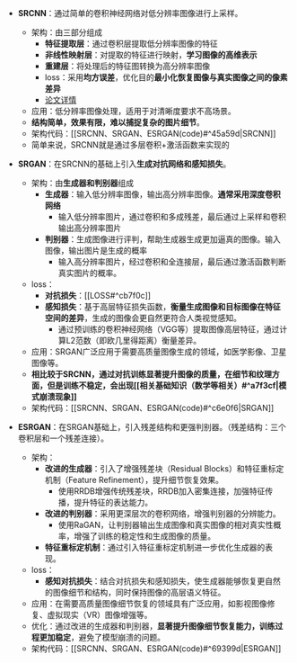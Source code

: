 - **SRCNN**：通过简单的卷积神经网络对低分辨率图像进行上采样。
	- 架构：由三部分组成
		- **特征提取层**：通过卷积层提取低分辨率图像的特征
		- **非线性映射层**：对提取的特征进行映射，**学习图像的高维表示**
		- **重建层**：将处理后的特征图转换为高分辨率图像
		- loss：采用**均方误差**，优化目的**最小化恢复图像与真实图像之间的像素差异**
		- [论文详情](https://arxiv.org/pdf/1501.00092)
	- 应用：低分辨率图像处理，适用于对清晰度要求不高场景。
	- **结构简单，效果有限，难以捕捉复杂的图片细节**。
	- 架构代码：[[SRCNN、SRGAN、ESRGAN(code)#^45a59d|SRCNN]]
	- 简单来说，SRCNN就是通过多层卷积+激活函数来实现的
	  
- **SRGAN**：在SRCNN的基础上引入**生成对抗网络和感知损失**。
	- 架构：由**生成器和判别器**组成
		- **生成器**：输入低分辨率图像，输出高分辨率图像。**通常采用深度卷积网络**
			- 输入低分辨率图片，通过卷积和多成残差，最后通过上采样和卷积输出高分辨率图片
		- **判别器**：生成图像进行评判，帮助生成器生成更加逼真的图像。输入图像，输出图片是生成的概率
			- 输入高分辨率图片，经过卷积和全连接层，最后通过激活函数判断真实图片的概率。
	- loss：
		- **对抗损失**：[[LOSS#^cb7f0c]]
		- **感知损失**：基于高层特征损失函数，**衡量生成图像和目标图像在特征空间的差异**，生成的图像会更自然更符合人类视觉感知。
			- 通过预训练的卷积神经网络（VGG等）提取图像高层特征，通过计算L2范数（即欧几里得距离）衡量差异。
	- 应用：SRGAN广泛应用于需要高质量图像生成的领域，如医学影像、卫星图像等。
	- **相比较于SRCNN，通过对抗训练显著提升图像的质量，在细节和纹理方面，但是训练不稳定，会出现[[相关基础知识（数学等相关）#^a7f3cf|模式崩溃现象]]**
	- 架构代码：[[SRCNN、SRGAN、ESRGAN(code)#^c6e0f6|SRGAN]]

- **ESRGAN**：在SRGAN基础上，引入残差结构和更强判别器。（残差结构：三个卷积层和一个残差连接）。
	- 架构：
		- **改进的生成器**：引入了增强残差块（Residual Blocks）和特征重标定机制（Feature Refinement），提升细节恢复效果。
			- 使用RRDB增强传统残差块，RRDB加入密集连接，加强特征传播，提升特征的表达能力。 
		- **改进的判别器**：采用更深层次的卷积网络，增强判别器的分辨能力。
			- 使用RaGAN，让判别器输出生成图像和真实图像的相对真实性概率，增强了训练的稳定性和生成图像的质量。
		- **特征重标定机制**：通过引入特征重标定机制进一步优化生成器的表现。
	- loss：
		- **感知对抗损失**：结合对抗损失和感知损失，使生成器能够恢复更自然的图像细节和结构，同时保持图像的高层语义特征。
	- 应用：在需要高质量图像细节恢复的领域具有广泛应用，如影视图像修复、虚拟现实（VR）图像增强等。
	- 优化：通过改进的生成器和判别器，**显著提升图像细节恢复能力，训练过程更加稳定**，避免了模型崩溃的问题。
	- 架构代码：[[SRCNN、SRGAN、ESRGAN(code)#^69399d|ESRGAN]]